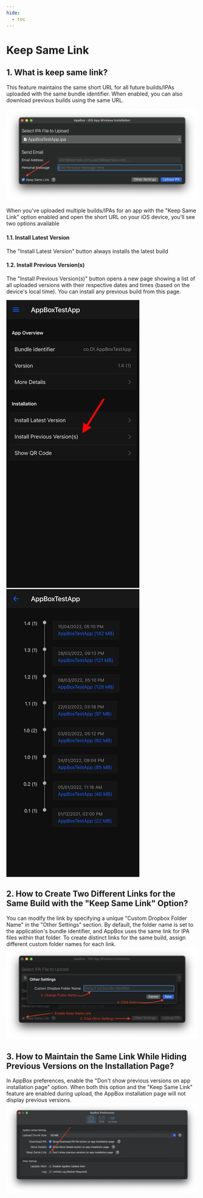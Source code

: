 ```yaml
---
hide:
  - toc
---
```


# Keep Same Link
## 1. What is keep same link?
This feature maintains the same short URL for all future builds/IPAs uploaded with the same bundle identifier. When enabled, you can also download previous builds using the same URL.

![](../Images/ABKeepSameLink.webp)

When you've uploaded multiple builds/IPAs for an app with the "Keep Same Link" option enabled and open the short URL on your iOS device, you'll see two options available

#### 1.1. Install Latest Version
The "Install Latest Version" button always installs the latest build

#### 1.2. Install Previous Version(s)
The "Install Previous Version(s)" button opens a new page showing a list of all uploaded versions with their respective dates and times (based on the device's local time). You can install any previous build from this page.

![](../Images/ABWebInstallPreviousHome.webp)  ![](../Images/ABWebInstallPrevious.webp)

## 2. How to Create Two Different Links for the Same Build with the "Keep Same Link" Option?
You can modify the link by specifying a unique "Custom Dropbox Folder Name" in the "Other Settings" section. By default, the folder name is set to the application's bundle identifier, and AppBox uses the same link for IPA files within that folder. To create distinct links for the same build, assign different custom folder names for each link.
![](../Images/ABChangeFolder.webp)

## 3. How to Maintain the Same Link While Hiding Previous Versions on the Installation Page?
In AppBox preferences, enable the "Don't show previous versions on app installation page" option. When both this option and the "Keep Same Link" feature are enabled during upload, the AppBox installation page will not display previous versions.
![](../Images/ABDontShowOldBuild.webp)